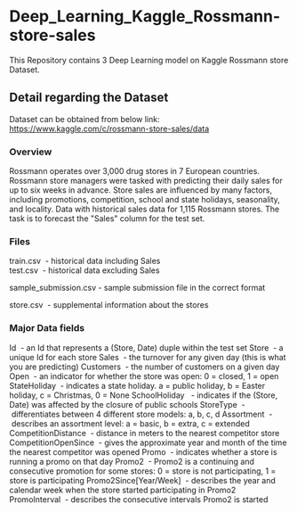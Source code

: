 # Deep_Learning_Kaggle_Rossmann-store-sales

This Repository contains 3 Deep Learning model on Kaggle Rossmann store Dataset.

## Detail regarding the Dataset

Dataset can be obtained from below link:
https://www.kaggle.com/c/rossmann-store-sales/data

### Overview
Rossmann operates over 3,000 drug stores in 7 European countries. Rossmann store managers were tasked with predicting their daily sales for up to six weeks in advance. Store sales are influenced by many factors, including promotions, competition, school and state holidays, seasonality, and locality.
Data with historical sales data for 1,115 Rossmann stores. The task is to forecast the "Sales" column for the test set. 

### Files
train.csv 			- historical data including Sales \
test.csv 				- historical data excluding Sales


sample_submission.csv	- sample submission file in the correct format

store.csv 			- supplemental information about the stores

### Major Data fields
Id  				 - an Id that represents a (Store, Date) duple within the test set
Store 				 - a unique Id for each store
Sales				 - the turnover for any given day (this is what you are predicting)
Customers 			 - the number of customers on a given day
Open 				 - an indicator for whether the store was open: 0 = closed, 1 = open
StateHoliday 			 - indicates a state holiday.  a = public holiday, b = Easter holiday, c = Christmas, 0 = None
SchoolHoliday 			 - indicates if the (Store, Date) was affected by the closure of public schools
StoreType 			 - differentiates between 4 different store models: a, b, c, d
Assortment 			 - describes an assortment level: a = basic, b = extra, c = extended
CompetitionDistance 	 - distance in meters to the nearest competitor store
CompetitionOpenSince	 - gives the approximate year and month of the time the nearest competitor was opened
Promo 				 - indicates whether a store is running a promo on that day
Promo2 				 - Promo2 is a continuing and consecutive promotion for some stores: 0 = store is not participating, 1 = store is participating
Promo2Since[Year/Week] 	 - describes the year and calendar week when the store started participating in Promo2
PromoInterval 			 - describes the consecutive intervals Promo2 is started

